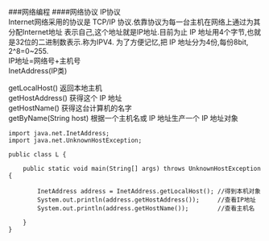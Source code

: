 ###网络编程
####网络协议
IP协议  
Internet网络采用的协议是 TCP/IP 协议.依靠协议为每一台主机在网络上通过为其分配Internet地址
表示自己,这个地址就是IP地址.目前为止 IP 地址用4个字节,也就是32位的二进制数表示.称为IPV4.
为了方便记忆,把 IP 地址分为4份,每份8bit, 2^8=0~255.  
IP地址=网络号+主机号  
InetAddress(IP类)  

getLocalHost() 返回本地主机  
getHostAddress() 获得这个 IP 地址  
getHostName()    获得这台计算机的名字  
getByName(String host)  根据一个主机名或 IP 地址生产一个 IP 地址对象  
```
import java.net.InetAddress;
import java.net.UnknownHostException;

public class L {
	
	public static void main(String[] args) throws UnknownHostException {
		
		InetAddress address = InetAddress.getLocalHost(); //得到本机对象
		System.out.println(address.getHostAddress());     //查看IP地址
		System.out.println(address.getHostName());        //查看主机名
		
	}
}

```
